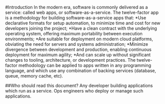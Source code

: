 #Introduction
In the modern era, software is commonly delivered as a service: called web apps, or software-as-a-service. The twelve-factor app is a methodology for building software-as-a-service apps that:
*Use declarative formats for setup automation, to minimize time and cost for new developers joining the project;
*Have a clean contract with the underlying operating system, offering maximum portability between execution environments;
*Are suitable for deployment on modern cloud platforms, obviating the need for servers and systems administration;
*Minimize divergence between development and production, enabling continuous deployment for maximum agility;
*And can scale up without significant changes to tooling, architecture, or development practices.
The twelve-factor methodology can be applied to apps written in any programming language, and which use any combination of backing services (database, queue, memory cache, etc).

##Who should read this document?
Any developer building applications which run as a service. Ops engineers who deploy or manage such applications.




